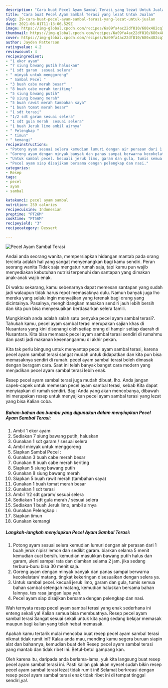 ```yaml
---
description: "Cara buat Pecel Ayam Sambal Terasi yang lezat Untuk Jualan"
title: "Cara buat Pecel Ayam Sambal Terasi yang lezat Untuk Jualan"
slug: 29-cara-buat-pecel-ayam-sambal-terasi-yang-lezat-untuk-jualan
date: 2021-06-01T11:13:06.529Z
image: https://img-global.cpcdn.com/recipes/6a09fa4ac22df810/680x482cq70/pecel-ayam-sambal-terasi-foto-resep-utama.jpg
thumbnail: https://img-global.cpcdn.com/recipes/6a09fa4ac22df810/680x482cq70/pecel-ayam-sambal-terasi-foto-resep-utama.jpg
cover: https://img-global.cpcdn.com/recipes/6a09fa4ac22df810/680x482cq70/pecel-ayam-sambal-terasi-foto-resep-utama.jpg
author: Jayden Patterson
ratingvalue: 4.2
reviewcount: 4
recipeingredient:
- "1 ekor ayam"
- "7 siung bawang putih haluskan"
- "1 sdt garam  sesuai selera"
- " minyak untuk menggoreng"
- " Sambal Pecel "
- "3 buah cabe merah besar"
- "8 buah cabe merah keriting"
- "5 siung bawang putih"
- "8 siung bawang merah"
- "5 buah rawit merah tambahan saya"
- "1 buah tomat merah besar"
- "1 sdt terasi"
- "1/2 sdt garam sesuai selera"
- "1 sdt gula merah  sesuai selera"
- "1 buah Jeruk limo ambil airnya"
- " Pelengkap "
- " timun"
- " kemangi"
recipeinstructions:
- "Potong ayam sesuai selera kemudian lumuri dengan air perasan dari 1 buah jeruk nipis/ lemon dan sedikit garam. biarkan selama 5 menit kemudian cuci bersih. kemudian masukkan bawang putih halus dan garam, uleni sampai rata dan diamkan selama 2 jam. jika sedang terburu-buru bisa 30 menit saja."
- "Goreng ayam dengan minyak banyak dan panas sampai berwarna kecokelatan/ matang. tingkat kekeringan disesuaikan dengan selera ya."
- "Untuk sambal pecel. kecuali jeruk limo, garam dan gula, tumis semua bahan sambal setengah matang, kemudian haluskan bersama bahan lainnya. tes rasa jangan lupa yah."
- "Pecel ayam siap disajikan bersama dengan pelengkap dan nasi."
categories:
- Resep
tags:
- pecel
- ayam
- sambal

katakunci: pecel ayam sambal 
nutrition: 259 calories
recipecuisine: Indonesian
preptime: "PT26M"
cooktime: "PT56M"
recipeyield: "3"
recipecategory: Dessert

---
```



![Pecel Ayam Sambal Terasi](https://img-global.cpcdn.com/recipes/6a09fa4ac22df810/680x482cq70/pecel-ayam-sambal-terasi-foto-resep-utama.jpg)

Andai anda seorang wanita, mempersiapkan hidangan mantab pada orang tercinta adalah hal yang sangat menyenangkan bagi kamu sendiri. Peran seorang  wanita Tidak saja mengatur rumah saja, tapi kamu pun wajib menyediakan kebutuhan nutrisi terpenuhi dan santapan yang dimakan anak-anak wajib enak.

Di waktu  sekarang, kamu sebenarnya dapat memesan santapan yang sudah jadi walaupun tidak harus repot memasaknya dulu. Namun banyak juga lho mereka yang selalu ingin menyajikan yang terenak bagi orang yang dicintainya. Pasalnya, menghidangkan masakan sendiri jauh lebih bersih dan kita pun bisa menyesuaikan berdasarkan selera famili. 



Mungkinkah anda adalah salah satu penyuka pecel ayam sambal terasi?. Tahukah kamu, pecel ayam sambal terasi merupakan sajian khas di Nusantara yang kini disenangi oleh setiap orang di hampir setiap daerah di Nusantara. Kita bisa memasak pecel ayam sambal terasi sendiri di rumahmu dan pasti jadi makanan kesenanganmu di akhir pekan.

Kita tak perlu bingung untuk menyantap pecel ayam sambal terasi, karena pecel ayam sambal terasi sangat mudah untuk didapatkan dan kita pun bisa memasaknya sendiri di rumah. pecel ayam sambal terasi boleh dimasak dengan beragam cara. Saat ini telah banyak banget cara modern yang menjadikan pecel ayam sambal terasi lebih enak.

Resep pecel ayam sambal terasi juga mudah dibuat, lho. Anda jangan capek-capek untuk memesan pecel ayam sambal terasi, sebab Kita dapat menyiapkan di rumah sendiri. Bagi Anda yang akan mencobanya, dibawah ini merupakan resep untuk menyajikan pecel ayam sambal terasi yang lezat yang bisa Kalian coba.

<!--inarticleads1-->

##### Bahan-bahan dan bumbu yang digunakan dalam menyiapkan Pecel Ayam Sambal Terasi:

1. Ambil 1 ekor ayam
1. Sediakan 7 siung bawang putih, haluskan
1. Gunakan 1 sdt garam / sesuai selera
1. Ambil  minyak untuk menggoreng
1. Siapkan  Sambal Pecel :
1. Gunakan 3 buah cabe merah besar
1. Gunakan 8 buah cabe merah keriting
1. Siapkan 5 siung bawang putih
1. Gunakan 8 siung bawang merah
1. Siapkan 5 buah rawit merah (tambahan saya)
1. Gunakan 1 buah tomat merah besar
1. Gunakan 1 sdt terasi
1. Ambil 1/2 sdt garam/ sesuai selera
1. Sediakan 1 sdt gula merah / sesuai selera
1. Sediakan 1 buah Jeruk limo, ambil airnya
1. Gunakan  Pelengkap :
1. Siapkan  timun
1. Gunakan  kemangi




<!--inarticleads2-->

##### Langkah-langkah menyiapkan Pecel Ayam Sambal Terasi:

1. Potong ayam sesuai selera kemudian lumuri dengan air perasan dari 1 buah jeruk nipis/ lemon dan sedikit garam. biarkan selama 5 menit kemudian cuci bersih. kemudian masukkan bawang putih halus dan garam, uleni sampai rata dan diamkan selama 2 jam. jika sedang terburu-buru bisa 30 menit saja.
1. Goreng ayam dengan minyak banyak dan panas sampai berwarna kecokelatan/ matang. tingkat kekeringan disesuaikan dengan selera ya.
1. Untuk sambal pecel. kecuali jeruk limo, garam dan gula, tumis semua bahan sambal setengah matang, kemudian haluskan bersama bahan lainnya. tes rasa jangan lupa yah.
1. Pecel ayam siap disajikan bersama dengan pelengkap dan nasi.




Wah ternyata resep pecel ayam sambal terasi yang enak sederhana ini enteng sekali ya! Kalian semua bisa membuatnya. Resep pecel ayam sambal terasi Sangat sesuai sekali untuk kita yang sedang belajar memasak maupun bagi kalian yang telah hebat memasak.

Apakah kamu tertarik mulai mencoba buat resep pecel ayam sambal terasi nikmat tidak rumit ini? Kalau anda mau, mending kamu segera buruan siapin alat dan bahannya, kemudian buat deh Resep pecel ayam sambal terasi yang mantab dan tidak ribet ini. Betul-betul gampang kan. 

Oleh karena itu, daripada anda berlama-lama, yuk kita langsung buat resep pecel ayam sambal terasi ini. Pasti kalian gak akan nyesel sudah bikin resep pecel ayam sambal terasi lezat tidak rumit ini! Selamat berkreasi dengan resep pecel ayam sambal terasi enak tidak ribet ini di tempat tinggal sendiri,ya!.

